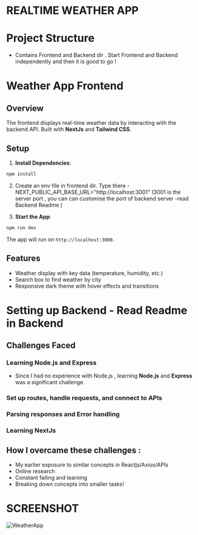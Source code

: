 # REALTIME WEATHER APP 
# Project Structure 
- Contains Frontend and Backend dir . Start Frontend and Backend independently and then it is good to go !

# Weather App Frontend

## Overview

The frontend displays real-time weather data by interacting with the backend API. Built with **NextJs** and **Tailwind CSS**.

## Setup
1. **Install Dependencies**:

```bash
npm install
```
2. Create an env file in frontend dir. Type there - NEXT_PUBLIC_API_BASE_URL="http://localhost:3001" (3001 is the server port , you can can customise the port of backend server -read Backend Readme )

3. **Start the App**:

```bash
npm run dev
```

The app will run on `http://localhost:3000`.

## Features

- Weather display with key data (temperature, humidity, etc.)
- Search box to find weather by city
- Responsive dark theme with hover effects and transitions

# Setting up Backend - Read Readme in Backend

## Challenges Faced

### Learning Node.js and Express
- Since I had no experience with Node.js , learning **Node.js** and **Express** was a significant challenge.
### Set up routes, handle requests, and connect to APIs
### Parsing responses and Error handling 
### Learning NextJs 


## How I overcame these challenges :
- My earlier exposure to similar concepts in Reactjs/Axios/APIs
- Online research 
- Constant failing and learning
- Breaking down concepts into smaller tasks!

 # SCREENSHOT


![WeatherApp](https://github.com/user-attachments/assets/d0809e10-1d4e-44c9-b451-92fad553f9e2)
